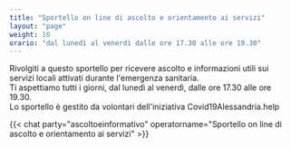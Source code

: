 ```yaml
---
title: "Sportello on line di ascolto e orientamento ai servizi"
layout: "page"
weight: 10
orario: "dal lunedì al venerdì dalle ore 17.30 alle ore 19.30"
---
```


Rivolgiti a questo sportello per ricevere ascolto e informazioni utili sui servizi locali attivati durante l'emergenza sanitaria.  
Ti aspettiamo tutti i giorni, dal lunedì al venerdì, dalle ore 17.30 alle ore 19.30.  
Lo sportello è gestito da volontari dell'iniziativa Covid19Alessandria.help

{{< chat party="ascoltoeinformativo" operatorname="Sportello on line di ascolto e orientamento ai servizi" >}}
